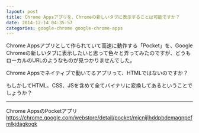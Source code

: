 ```yaml
---
layout: post
title: Chrome Appsアプリを、Chromeの新しいタブに表示することは可能ですか？
date: 2014-12-14 04:35:57
categories: google-chrome google-chrome-apps
---
```

<p>Chrome Appsアプリとして作られていて高速に動作する「Pocket」を、Google Chromeの新しいタブに表示したいと思って色々と弄ってみたのですが、どうもローカルのURLのようなものが見つかりませんでした。</p>

<p>Chrome Appsでネイティブで動いてるアプリって、HTMLではないのですか？</p>

<p>もしかしてHTML、CSS、JSを含めて全てバイナリに変換してあるということでしょうか？</p>

<hr>

<p>Chrome AppsのPocketアプリ
<a href="https://chrome.google.com/webstore/detail/pocket/mjcnijlhddpbdemagnpefmlkjdagkogk" rel="nofollow">https://chrome.google.com/webstore/detail/pocket/mjcnijlhddpbdemagnpefmlkjdagkogk</a></p>
